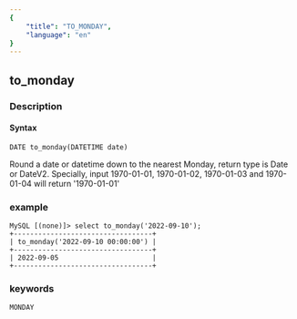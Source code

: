 ```yaml
---
{
    "title": "TO_MONDAY",
    "language": "en"
}
---
```


<!-- 
Licensed to the Apache Software Foundation (ASF) under one
or more contributor license agreements.  See the NOTICE file
distributed with this work for additional information
regarding copyright ownership.  The ASF licenses this file
to you under the Apache License, Version 2.0 (the
"License"); you may not use this file except in compliance
with the License.  You may obtain a copy of the License at
  http://www.apache.org/licenses/LICENSE-2.0
Unless required by applicable law or agreed to in writing,
software distributed under the License is distributed on an
"AS IS" BASIS, WITHOUT WARRANTIES OR CONDITIONS OF ANY
KIND, either express or implied.  See the License for the
specific language governing permissions and limitations
under the License.
-->

## to_monday
### Description
#### Syntax

`DATE to_monday(DATETIME date)`

Round a date or datetime down to the nearest Monday, return type is Date or DateV2.
Specially, input 1970-01-01, 1970-01-02, 1970-01-03 and 1970-01-04 will return '1970-01-01'

### example

```
MySQL [(none)]> select to_monday('2022-09-10');
+----------------------------------+
| to_monday('2022-09-10 00:00:00') |
+----------------------------------+
| 2022-09-05                       |
+----------------------------------+
```

### keywords
    MONDAY
